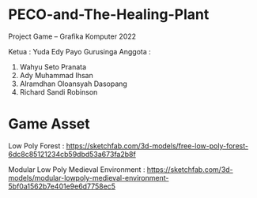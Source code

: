 # PECO-and-The-Healing-Plant

Project Game – Grafika Komputer 2022

Ketua   :
Yuda Edy Payo Gurusinga
Anggota :
1. Wahyu Seto Pranata
2. Ady Muhammad Ihsan
3. Alramdhan Oloansyah Dasopang
4. Richard Sandi Robinson
          
# Game Asset
Low Poly Forest : 
https://sketchfab.com/3d-models/free-low-poly-forest-6dc8c85121234cb59dbd53a673fa2b8f

Modular Low Poly Medieval Environment : 
https://sketchfab.com/3d-models/modular-lowpoly-medieval-environment-5bf0a1562b7e401e9e6d7758ec5 
